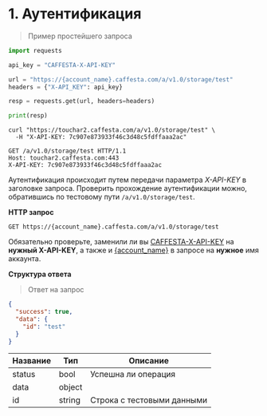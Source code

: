 # 1. Аутентификация

> Пример простейшего запроса

```python
import requests

api_key = "CAFFESTA-X-API-KEY"

url = "https://{account_name}.caffesta.com/a/v1.0/storage/test"
headers = {"X-API_KEY": api_key}

resp = requests.get(url, headers=headers)

print(resp)
```

```shell
curl "https://touchar2.caffesta.com/a/v1.0/storage/test" \
  -H "X-API-KEY: 7c907e873933f46c3d48c5fdffaaa2ac" 
```

```http
GET /a/v1.0/storage/test HTTP/1.1
Host: touchar2.caffesta.com:443
X-API-KEY: 7c907e873933f46c3d48c5fdffaaa2ac
```

Аутентификация происходит путем передачи параметра *X-API-KEY* в заголовке запроса. Проверить прохождение аутентификации
можно, обратившись по тестовому пути `/a/v1.0/storage/test`.

**HTTP запрос**

`GET https://{account_name}.caffesta.com/a/v1.0/storage/test`

<aside class="notice">
Обязательно проверьте, заменили ли вы <u>CAFFESTA-X-API-KEY</u> на <b>нужный X-API-KEY</b>, а также и <u>{account_name}</u> 
в запросе на <b>нужное</b> имя аккаунта.
</aside>

**Структура ответа**

> Ответ на запрос

```json
{
  "success": true,
  "data": {
    "id": "test"
  }
}
```

| Название | Тип    | Описание                   |
|----------|--------|----------------------------|
| status   | bool   | Успешна ли операция        |
| data     | object |                            |
| id       | string | Строка с тестовыми данными |

